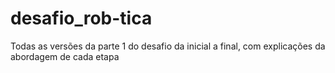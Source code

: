 # desafio_rob-tica
Todas as versões da parte 1 do desafio da inicial a final, com explicações da abordagem de cada etapa
